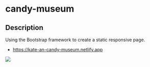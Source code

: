 # candy-museum
## Description 
Using the Bootstrap framework to create a static responsive page.
* https://kate-an-candy-museum.netlify.app

![](https://i.gyazo.com/efe0169ea21d305f9ba8524b41660f32.png)
